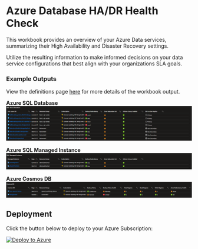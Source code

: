 # Azure Database HA/DR Health Check

This workbook provides an overview of your Azure Data services, summarizing 
their High Availability and Disaster Recovery settings. 

Utilize the resulting information to make informed decisions on your data service
configurations that best align with your organizations SLA goals.

### Example Outputs

View the definitions page [here](/docs/definitions.md) for more details of the workbook output.

**Azure SQL Database**
![Azure SQL Database](./images/health_check_sql_example.png)

**Azure SQL Managed Instance**
![Azure SQL Managed Instance](./images/health_check_sqlmi_example.png)

**Azure Cosmos DB**
![Azure Cosmos DB](./images/health_check_cosmosdb_example.png)

## Deployment
Click the button below to deploy to your Azure Subscription:

[![Deploy to Azure](https://aka.ms/deploytoazurebutton)](https://portal.azure.com/#create/Microsoft.Template/uri/https%3A%2F%2Fraw.githubusercontent.com%2FSMC-Presales-Accelerators%2Fdatabase-hadr-health-check%2Fmain%2Fdeploy.json)